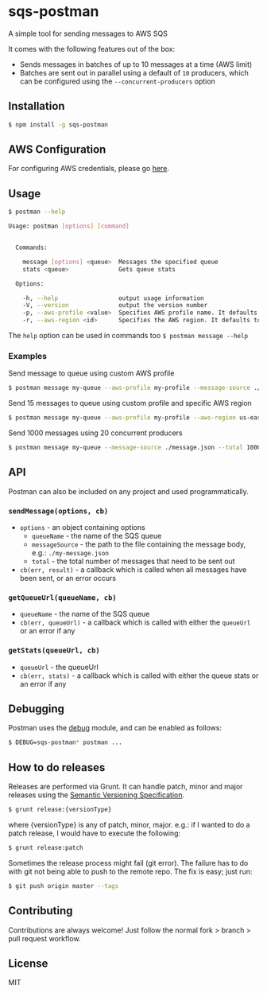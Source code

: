 # sqs-postman

A simple tool for sending messages to AWS SQS

It comes with the following features out of the box:

- Sends messages in batches of up to 10 messages at a time (AWS limit)
- Batches are sent out in parallel using a default of `10` producers, which can be configured using the `--concurrent-producers` option

## Installation

```bash
$ npm install -g sqs-postman
```

## AWS Configuration

For configuring AWS credentials, please go [here](http://docs.aws.amazon.com/AWSJavaScriptSDK/guide/node-configuring.html).

## Usage

```bash
$ postman --help

Usage: postman [options] [command]


  Commands:

    message [options] <queue>  Messages the specified queue
    stats <queue>              Gets queue stats

  Options:

    -h, --help                 output usage information
    -V, --version              output the version number
    -p, --aws-profile <value>  Specifies AWS profile name. It defaults to default
    -r, --aws-region <id>      Specifies the AWS region. It defaults to eu-west-1
```

The `help` option can be used in commands too `$ postman message --help`

### Examples

Send message to queue using custom AWS profile

```bash
$ postman message my-queue --aws-profile my-profile --message-source ./message.json
```

Send 15 messages to queue using custom profile and specific AWS region

```bash
$ postman message my-queue --aws-profile my-profile --aws-region us-east-1 --message-source ./message.json --total 15
```

Send 1000 messages using 20 concurrent producers

```bash
$ postman message my-queue --message-source ./message.json --total 1000 --concurrent-producers 20
```

## API

Postman can also be included on any project and used programmatically.

### `sendMessage(options, cb)`

- `options` - an object containing options
    - `queueName` - the name of the SQS queue
    - `messageSource` - the path to the file containing the message body, e.g.: `./my-message.json`
    - `total` - the total number of messages that need to be sent out
- `cb(err, result)` - a callback which is called when all messages have been sent, or an error occurs


### `getQueueUrl(queueName, cb)`

- `queueName` - the name of the SQS queue
- `cb(err, queueUrl)` - a callback which is called with either the `queueUrl` or an error if any

### `getStats(queueUrl, cb)`

- `queueUrl` - the queueUrl
- `cb(err, stats)` - a callback which is called with either the queue stats or an error if any

## Debugging

Postman uses the [debug](https://github.com/visionmedia/debug) module, and can be enabled as follows:

```bash
$ DEBUG=sqs-postman* postman ...
```

## How to do releases

Releases are performed via Grunt. It can handle patch, minor and major releases using the [Semantic Versioning Specification](http://semver.org/).

```bash
$ grunt release:{versionType}
```

where {versionType} is any of patch, minor, major. e.g.: if I wanted to do a patch release, I would have to execute the following:

```bash
$ grunt release:patch
```

Sometimes the release process might fail (git error). The failure has to do with git not being able to push to the remote repo. The fix is easy; just run:

```bash
$ git push origin master --tags
```

## Contributing

Contributions are always welcome! Just follow the normal fork > branch > pull request workflow.

## License

MIT
